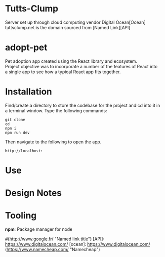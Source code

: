 # Tutts-Clump
Server set up through cloud computing vendor Digital Ocean[Ocean]
tuttsclump.net is the domain sourced from [Named Link][API]
# adopt-pet
Pet adoption app created using the React library and ecosystem.   
Project objective was to incorporate a number of the features of React into a single app to see how a typical React app fits together.

# Installation
Find/create a directory to store the codebase for the project and cd into it in a terminal window.
Type the following commands:  
    
```
git clone 
cd 
npm i
npm run dev
```
Then navigate to the following to open the app.      
```
http://localhost:
```

# Use



# Design Notes
 


     
# Tooling
__npm__:      Package manager for node   


   
#(http://www.google.fr/ "Named link title")
[API]: https://www.digitalocean.com/
[ocean]: https://www.digitalocean.com/
(https://www.namecheap.com/ "Namecheap")
